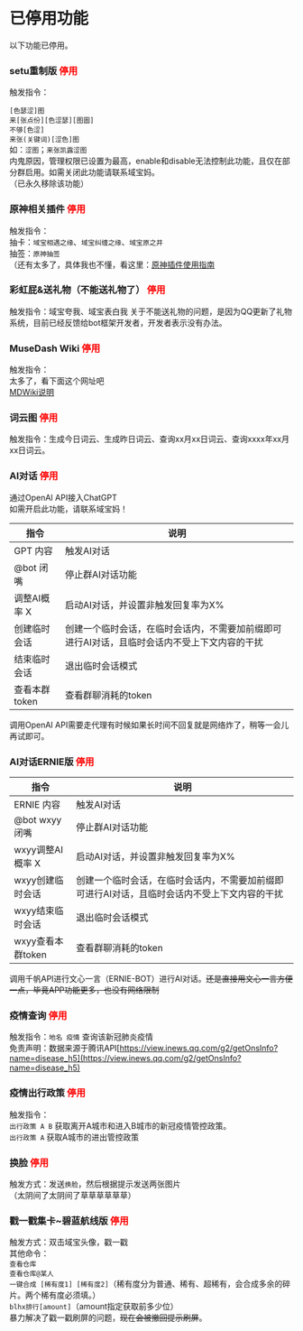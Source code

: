 # 已停用功能

以下功能已停用。

### setu重制版 <font color=red>停用</font>  
触发指令：  
<!-- （此插件默认不启用，如需启用请管理员在群内发送`enable 涩图`） -->
`[色瑟涩]图`  
`来[张点份][色涩瑟][图圖]`  
`不够[色涩]`  
`来张(关键词)[涩色]图`  
如：`涩图`；`来张凯露涩图`  
内鬼原因，管理权限已设置为最高，enable和disable无法控制此功能，且仅在部分群启用。如需关闭此功能请联系域宝妈。  
（已永久移除该功能）

### 原神相关插件 <font color=red>停用</font>  
触发指令：  
抽卡：`域宝相遇之缘`、`域宝纠缠之缘`、`域宝原之井`  
抽签：`原神抽签`  
（还有太多了，具体我也不懂，看这里：[原神插件使用指南](https://github.com/pcrbot/Genshin_Impact_bot/blob/main/doc/%E5%91%BD%E4%BB%A4.md "原神插件使用指南")  


### 彩虹屁&送礼物（不能送礼物了） <font color=red>停用</font>  
触发指令：域宝夸我、域宝表白我
关于不能送礼物的问题，是因为QQ更新了礼物系统，目前已经反馈给bot框架开发者，开发者表示没有办法。

### MuseDash Wiki <font color=red>停用</font> 
触发指令：  
太多了，看下面这个网址吧  
[MDWiki说明](MDwiki帮助.html "MuseDash Wiki插件使用说明")   

### 词云图 <font color=red>停用</font> 
触发指令：生成今日词云、生成昨日词云、查询xx月xx日词云、查询xxxx年xx月xx日词云。   


### AI对话 <font color=red>停用</font> 
通过OpenAI API接入ChatGPT  
如需开启此功能，请联系域宝妈！

|指令|说明|
|---|---|
|GPT 内容|触发AI对话|
|@bot 闭嘴|停止群AI对话功能|
|调整AI概率 X|启动AI对话，并设置非触发回复率为X%|
|创建临时会话|创建一个临时会话，在临时会话内，不需要加前缀即可进行AI对话，且临时会话内不受上下文内容的干扰|
|结束临时会话|退出临时会话模式|
|查看本群token|查看群聊消耗的token|

调用OpenAI API需要走代理有时候如果长时间不回复就是网络炸了，稍等一会儿再试即可。  

### AI对话ERNIE版 <font color=red>停用</font> 
|指令|说明|
|---|---|
|ERNIE 内容|触发AI对话|
|@bot wxyy闭嘴|停止群AI对话功能|
|wxyy调整AI概率 X|启动AI对话，并设置非触发回复率为X%|
|wxyy创建临时会话|创建一个临时会话，在临时会话内，不需要加前缀即可进行AI对话，且临时会话内不受上下文内容的干扰|
|wxyy结束临时会话|退出临时会话模式|
|wxyy查看本群token|查看群聊消耗的token|

调用千帆API进行文心一言（ERNIE-BOT）进行AI对话。~~还是直接用文心一言方便一点，毕竟APP功能更多，也没有网络限制~~

### 疫情查询 <font color=red>停用</font>  
触发指令：`地名 疫情` 查询该新冠肺炎疫情  
免责声明：数据来源于腾讯API[https://view.inews.qq.com/g2/getOnsInfo?name=disease_h5](https://view.inews.qq.com/g2/getOnsInfo?name=disease_h5)

### 疫情出行政策 <font color=red>停用</font>  
触发指令：  
`出行政策 A B` 获取离开A城市和进入B城市的新冠疫情管控政策。  
`出行政策 A` 获取A城市的进出管控政策  

### 换脸 <font color=red>停用</font>  
触发方式：发送`换脸`，然后根据提示发送两张图片  
（太阴间了太阴间了草草草草草草）  

### 戳一戳集卡~碧蓝航线版 <font color=red>停用</font>  
触发方式：双击域宝头像，戳一戳  
其他命令：  
`查看仓库`  
`查看仓库@某人`  
`一键合成 [稀有度1] [稀有度2]`（稀有度分为普通、稀有、超稀有，会合成多余的碎片。两个稀有度必须填。）  
`blhx排行[amount]`（amount指定获取前多少位）  
暴力解决了戳一戳刷屏的问题，~~现在会被撤回提示刷屏~~。 